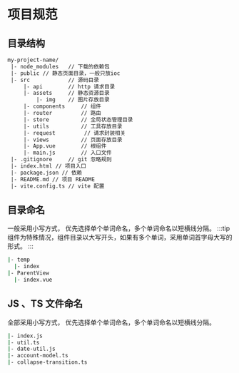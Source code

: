 # 项目规范

## 目录结构

```txt
my-project-name/
 |- node_modules   // 下载的依赖包
 |- public // 静态页面目录，一般只放ioc
 |- src            // 源码目录
     |- api        // http 请求目录
     |- assets     // 静态资源目录
         |- img    // 图片存放目录
     |- components     // 组件
     |- router         // 路由
     |- store          // 全局状态管理目录
     |- utils          // 工具存放目录
     |- request         // 请求封装相关
     |- views          // 页面存放目录
     |- App.vue        // 根组件
     |- main.js        // 入口文件
 |- .gitignore     // git 忽略规则
 |- index.html // 项目入口
 |- package.json // 依赖
 |- README.md // 项目 README
 |- vite.config.ts // vite 配置
```

## 目录命名

一般采用小写方式， 优先选择单个单词命名，多个单词命名以短横线分隔。
:::tip
组件为特殊情况，组件目录以大写开头，如果有多个单词，采用单词首字母大写的形式。
:::

```sh
|- temp
  |- index
|- ParentView
  |- index.vue
```

## JS 、TS 文件命名

全部采用小写方式， 优先选择单个单词命名，多个单词命名以短横线分隔。

```sh
|- index.js
|- util.ts
|- date-util.js
|- account-model.ts
|- collapse-transition.ts
```
